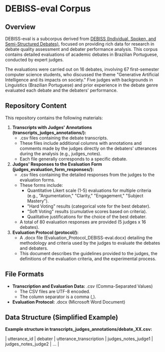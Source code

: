 # **DEBISS-eval Corpus**

## **Overview**

DEBISS-eval is a subcorpus derived from [DEBISS (Individual, Spoken, and Semi-Structured Debates)](http://docs.google.com/link-to-main-DEBISS-repository-if-it-exists-or-paper), focused on providing rich data for research in debate quality assessment and debater performance analysis. This corpus contains detailed evaluations of academic debates in Brazilian Portuguese, conducted by expert judges.

The evaluations were carried out on 16 debates, involving 67 first-semester computer science students, who discussed the theme "Generative Artificial Intelligence and its impacts on society." Five judges with backgrounds in Linguistics (Brazilian Portuguese) and prior experience in the debate genre evaluated each debate and the debaters' performance.

## **Repository Content**

This repository contains the following materials:

1. **Transcripts with Judges' Annotations (transcripts\_judges\_annotations/):**  
   * .csv files containing the debate transcripts.  
   * These files include additional columns with annotations and comments made by the judges directly on the debaters' utterances during the analysis (e.g., judges\_notes).  
   * Each file generally corresponds to a specific debate.  
2. **Judges' Responses to the Evaluation Form (judges\_evaluation\_form\_responses/):**  
   * .csv files containing the detailed responses from the judges to the evaluation forms.  
   * These forms include:  
     * Quantitative Likert scale (1-5) evaluations for multiple criteria (e.g., "Argumentation," "Clarity," "Engagement," "Subject Mastery").  
     * "Hard Voting" results (categorical vote for the best debater).  
     * "Soft Voting" results (cumulative scores based on criteria).  
     * Qualitative justifications for the choice of the best debater.  
   * A total of 80 evaluation responses are provided (5 judges x 16 debates).  
3. **Evaluation Protocol (protocol/):**  
   * A .docx file (Evaluation\_Protocol\_DEBISS-eval.docx) detailing the methodology and criteria used by the judges to evaluate the debates and debaters.  
   * This document describes the guidelines provided to the judges, the definitions of the evaluation criteria, and the experimental process.

## **File Formats**

* **Transcription and Evaluation Data:** .csv (Comma-Separated Values)  
  * The CSV files are UTF-8 encoded.  
  * The column separator is a comma (,).  
* **Evaluation Protocol:** .docx (Microsoft Word Document)

## **Data Structure (Simplified Example)**

**Example structure in transcripts\_judges\_annotations/debate\_XX.csv:**

| utterance\_id | debater | utterance\_transcription | judges\_notes\_judge1 | judges\_notes\_judge2 | ... |